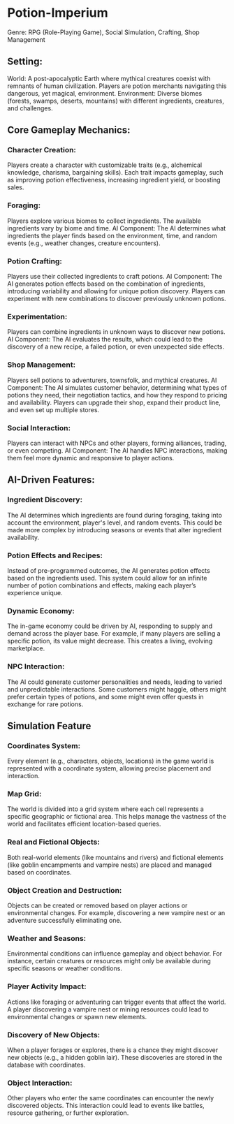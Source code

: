 # Potion-Imperium
Genre: RPG (Role-Playing Game), Social Simulation, Crafting, Shop Management

## Setting:

World: A post-apocalyptic Earth where mythical creatures coexist with remnants of human civilization. Players are potion merchants navigating this dangerous, yet magical, environment.
Environment: Diverse biomes (forests, swamps, deserts, mountains) with different ingredients, creatures, and challenges.

## Core Gameplay Mechanics:
### Character Creation: 
Players create a character with customizable traits (e.g., alchemical knowledge, charisma, bargaining skills).
Each trait impacts gameplay, such as improving potion effectiveness, increasing ingredient yield, or boosting sales.

### Foraging:
Players explore various biomes to collect ingredients. The available ingredients vary by biome and time.
AI Component: The AI determines what ingredients the player finds based on the environment, time, and random events (e.g., weather changes, creature encounters).

### Potion Crafting:
Players use their collected ingredients to craft potions.
AI Component: The AI generates potion effects based on the combination of ingredients, introducing variability and allowing for unique potion discovery.
Players can experiment with new combinations to discover previously unknown potions.

### Experimentation:
Players can combine ingredients in unknown ways to discover new potions.
AI Component: The AI evaluates the results, which could lead to the discovery of a new recipe, a failed potion, or even unexpected side effects.

### Shop Management:
Players sell potions to adventurers, townsfolk, and mythical creatures.
AI Component: The AI simulates customer behavior, determining what types of potions they need, their negotiation tactics, and how they respond to pricing and availability.
Players can upgrade their shop, expand their product line, and even set up multiple stores.

### Social Interaction:
Players can interact with NPCs and other players, forming alliances, trading, or even competing.
AI Component: The AI handles NPC interactions, making them feel more dynamic and responsive to player actions.

## AI-Driven Features:
###  Ingredient Discovery:
The AI determines which ingredients are found during foraging, taking into account the environment, player's level, and random events. This could be made more complex by introducing seasons or events that alter ingredient availability.

### Potion Effects and Recipes:
Instead of pre-programmed outcomes, the AI generates potion effects based on the ingredients used. This system could allow for an infinite number of potion combinations and effects, making each player’s experience unique.

### Dynamic Economy:
The in-game economy could be driven by AI, responding to supply and demand across the player base. For example, if many players are selling a specific potion, its value might decrease. This creates a living, evolving marketplace.

### NPC Interaction:
The AI could generate customer personalities and needs, leading to varied and unpredictable interactions. Some customers might haggle, others might prefer certain types of potions, and some might even offer quests in exchange for rare potions.

## Simulation Feature
### Coordinates System: 
Every element (e.g., characters, objects, locations) in the game world is represented with a coordinate system, allowing precise placement and interaction.

### Map Grid: 
The world is divided into a grid system where each cell represents a specific geographic or fictional area. This helps manage the vastness of the world and facilitates efficient location-based queries.

### Real and Fictional Objects: 
Both real-world elements (like mountains and rivers) and fictional elements (like goblin encampments and vampire nests) are placed and managed based on coordinates.

### Object Creation and Destruction: 
Objects can be created or removed based on player actions or environmental changes. For example, discovering a new vampire nest or an adventure successfully eliminating one.

### Weather and Seasons: 
Environmental conditions can influence gameplay and object behavior. For instance, certain creatures or resources might only be available during specific seasons or weather conditions.

### Player Activity Impact: 
Actions like foraging or adventuring can trigger events that affect the world. A player discovering a vampire nest or mining resources could lead to environmental changes or spawn new elements.

### Discovery of New Objects: 
When a player forages or explores, there is a chance they might discover new objects (e.g., a hidden goblin lair). These discoveries are stored in the database with coordinates.

### Object Interaction: 
Other players who enter the same coordinates can encounter the newly discovered objects. This interaction could lead to events like battles, resource gathering, or further exploration.